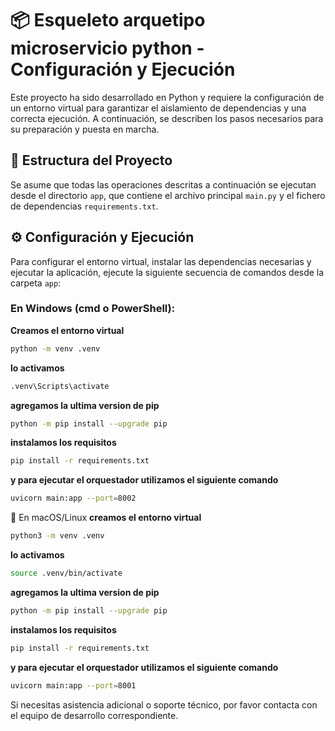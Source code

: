 # 📦 Esqueleto arquetipo microservicio python - Configuración y Ejecución

Este proyecto ha sido desarrollado en Python y requiere la configuración de un entorno virtual para garantizar el aislamiento de dependencias y una correcta ejecución. A continuación, se describen los pasos necesarios para su preparación y puesta en marcha.

## 📁 Estructura del Proyecto

Se asume que todas las operaciones descritas a continuación se ejecutan desde el directorio `app`, que contiene el archivo principal `main.py` y el fichero de dependencias `requirements.txt`.

## ⚙️ Configuración y Ejecución

Para configurar el entorno virtual, instalar las dependencias necesarias y ejecutar la aplicación, ejecute la siguiente secuencia de comandos desde la carpeta `app`:

### En Windows (cmd o PowerShell):

**Creamos el entorno virtual**
```bash
python -m venv .venv
```
**lo activamos**
```bash
.venv\Scripts\activate 
```
**agregamos la ultima version de pip**
```bash
python -m pip install --upgrade pip 
```
**instalamos los requisitos**
```bash
pip install -r requirements.txt 
```

**y para ejecutar el orquestador utilizamos el siguiente comando**

```bash
uvicorn main:app --port=8002
```
🐧 En macOS/Linux
**creamos el entorno virtual**
```bash
python3 -m venv .venv
```
**lo activamos**
```bash
source .venv/bin/activate 
```
**agregamos la ultima version de pip**
```bash
python -m pip install --upgrade pip 
```
**instalamos los requisitos**
```bash
pip install -r requirements.txt 
```
**y para ejecutar el orquestador utilizamos el siguiente comando**
```bash
uvicorn main:app --port=8001
```

Si necesitas asistencia adicional o soporte técnico, por favor contacta con el equipo de desarrollo correspondiente.
